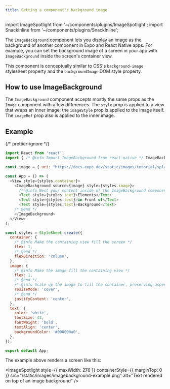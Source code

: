```yaml
---
title: Setting a component's background image
---
```


import ImageSpotlight from '~/components/plugins/ImageSpotlight';
import SnackInline from '~/components/plugins/SnackInline';

The `ImageBackground` component lets you display an image as the background of another component in Expo and React Native apps. For example, you can set the background image of a screen in your app with `ImageBackground` inside the screen's container view.

This component is conceptually similar to CSS's `background-image` stylesheet property and the `backgroundImage` DOM style property.

## How to use ImageBackground

The `ImageBackground` component accepts mostly the same props as the `Image` component with a few differences. The `style` prop is applied to a view that wraps an inner image; the `imageStyle` prop is applied to the image itself. The `imageRef` prop also is applied to the inner image.

## Example

<SnackInline>

{/* prettier-ignore */}
```js
import React from 'react';
import { /* @info Import ImageBackground from react-native */ ImageBackground/* @end */, StyleSheet, Text, View } from 'react-native';

const image = { uri: "https://docs.expo.dev/static/images/tutorial/splash.png" };

const App = () => (
  <View style={styles.container}>
    <ImageBackground source={image} style={styles.image}>
      /* @info Nest your content inside of the ImageBackground component */
      <Text style={styles.text}>Elements</Text>
      <Text style={styles.text}>in Front of</Text>
      <Text style={styles.text}>Background</Text>
    /* @end */
    </ImageBackground>
  </View>
);

const styles = StyleSheet.create({
  container: {
    /* @info Make the containing view fill the screen */
    flex: 1,
    /* @end */
    flexDirection: 'column',
  },
  image: {
    /* @info Make the image fill the containing view */
    flex: 1,
    /* @end */
    /* @info Scale up the image to fill the container, preserving aspect ratio */
    resizeMode: 'cover',
    /* @end */
    justifyContent: 'center',
  },
  text: {
    color: 'white',
    fontSize: 42,
    fontWeight: 'bold',
    textAlign: 'center',
    backgroundColor: '#000000a0',
  },
});

export default App;
```

</SnackInline>

The example above renders a screen like this:

<ImageSpotlight style={{ maxWidth: 276 }} containerStyle={{ marginTop: 0 }} src="/static/images/imagebackground-example.png" alt="Text rendered on top of an image background" />
